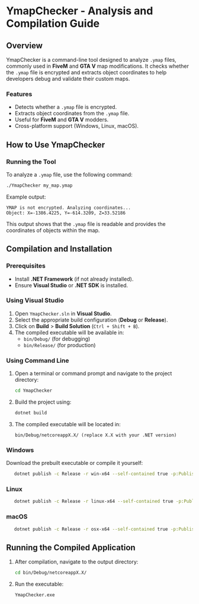 # YmapChecker - Analysis and Compilation Guide

## Overview
YmapChecker is a command-line tool designed to analyze `.ymap` files, commonly used in **FiveM** and **GTA V** map modifications. It checks whether the `.ymap` file is encrypted and extracts object coordinates to help developers debug and validate their custom maps.

### Features
- Detects whether a `.ymap` file is encrypted.
- Extracts object coordinates from the `.ymap` file.
- Useful for **FiveM** and **GTA V** modders.
- Cross-platform support (Windows, Linux, macOS).

## How to Use YmapChecker
### Running the Tool
To analyze a `.ymap` file, use the following command:
```sh
./YmapChecker my_map.ymap
```
Example output:
```
YMAP is not encrypted. Analyzing coordinates...
Object: X=-1386.4225, Y=-614.3209, Z=33.52186
```
This output shows that the `.ymap` file is readable and provides the coordinates of objects within the map.

## Compilation and Installation
### Prerequisites
- Install **.NET Framework** (if not already installed).
- Ensure **Visual Studio** or **.NET SDK** is installed.

### Using Visual Studio
1. Open `YmapChecker.sln` in **Visual Studio**.
2. Select the appropriate build configuration (**Debug** or **Release**).
3. Click on **Build** > **Build Solution** (`Ctrl + Shift + B`).
4. The compiled executable will be available in:
   - `bin/Debug/` (for debugging)
   - `bin/Release/` (for production)

### Using Command Line
1. Open a terminal or command prompt and navigate to the project directory:
   ```sh
   cd YmapChecker
   ```
2. Build the project using:
   ```sh
   dotnet build
   ```
3. The compiled executable will be located in:
   ```
   bin/Debug/netcoreappX.X/ (replace X.X with your .NET version)
   ```

### Windows
Download the prebuilt executable or compile it yourself:
```sh
   dotnet publish -c Release -r win-x64 --self-contained true -p:PublishSingleFile=true -o bin/win-x64
```

### Linux
```sh
   dotnet publish -c Release -r linux-x64 --self-contained true -p:PublishSingleFile=true -o bin/linux-x64
```

### macOS
```sh
   dotnet publish -c Release -r osx-x64 --self-contained true -p:PublishSingleFile=true -o bin/osx-x64
```

## Running the Compiled Application
1. After compilation, navigate to the output directory:
   ```sh
   cd bin/Debug/netcoreappX.X/
   ```
2. Run the executable:
   ```sh
   YmapChecker.exe
   ```
